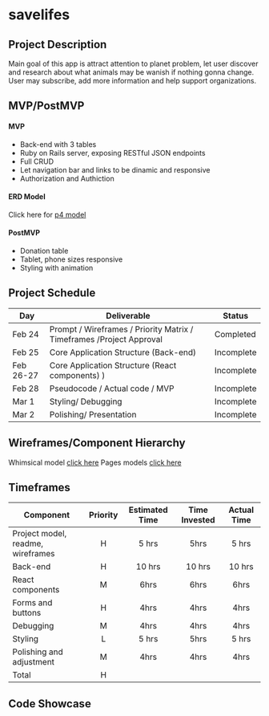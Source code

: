 # savelifes

## Project Description

Main goal of this app is attract attention to planet problem, let user discover and research about what animals may be wanish if nothing gonna change. User may subscribe, add more information and help support organizations.

## MVP/PostMVP

#### MVP

- Back-end with 3 tables
- Ruby on Rails server, exposing RESTful JSON endpoints
- Full CRUD
- Let navigation bar and links to be dinamic and responsive
- Authorization and Authiction

#### ERD Model

Click here for [p4 model](https://drive.google.com/file/d/1kotOzi4hppFU1tbfWO-c6ixu1sUDVQEJ/view?usp=sharing)

#### PostMVP

- Donation table
- Tablet, phone sizes responsive
- Styling with animation

## Project Schedule

| Day       | Deliverable                                                          | Status     |
| --------- | -------------------------------------------------------------------- | ---------- |
| Feb 24    | Prompt / Wireframes / Priority Matrix / Timeframes /Project Approval | Completed  |
| Feb 25    | Core Application Structure (Back-end)                                | Incomplete |
| Feb 26-27 | Core Application Structure (React components) )                      | Incomplete |
| Feb 28    | Pseudocode / Actual code / MVP                                       | Incomplete |
| Mar 1     | Styling/ Debugging                                                   | Incomplete |
| Mar 2     | Polishing/ Presentation                                              | Incomplete |

## Wireframes/Component Hierarchy

Whimsical model [click here](https://whimsical.com/app-RHArdsX5bErxT7jQJ2tyXJ)
Pages models [click here](https://whimsical.com/p4-EyvsmUdn2ofMM93WEcoien)

## Timeframes

| Component                         | Priority | Estimated Time | Time Invested | Actual Time |
| --------------------------------- | :------: | :------------: | :-----------: | :---------: |
| Project model, readme, wireframes |    H     |     5 hrs      |     5hrs      |    5 hrs    |
| Back-end                          |    H     |     10 hrs     |    10 hrs     |   10 hrs    |
| React components                  |    M     |      6hrs      |     6hrs      |    6hrs     |
| Forms and buttons                 |    H     |      4hrs      |     4hrs      |    4hrs     |
| Debugging                         |    M     |      4hrs      |     4hrs      |    4hrs     |
| Styling                           |    L     |     5 hrs      |     5hrs      |    5 hrs    |
| Polishing and adjustment          |    M     |      4hrs      |     4hrs      |    4hrs     |
| Total                             |    H     |                |               |             |

## Code Showcase
